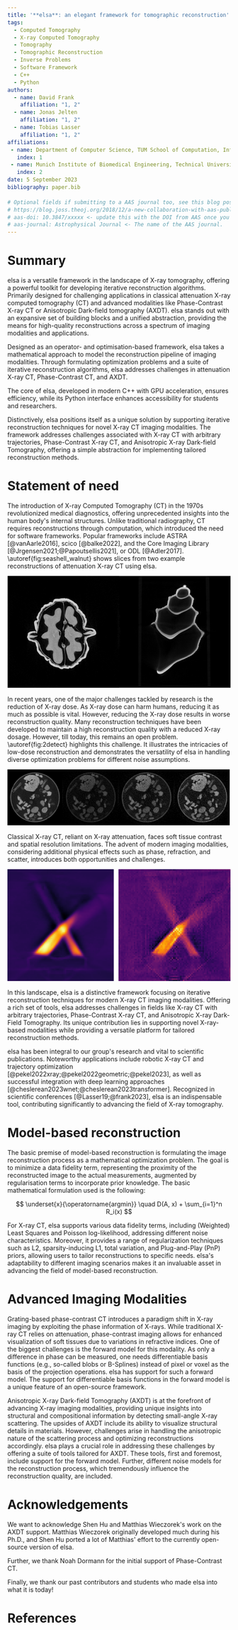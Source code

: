 ```yaml
---
title: '**elsa**: an elegant framework for tomographic reconstruction'
tags:
  - Computed Tomography
  - X-ray Computed Tomography
  - Tomography
  - Tomographic Reconstruction
  - Inverse Problems
  - Software Framework
  - C++
  - Python
authors:
  - name: David Frank
    affiliation: "1, 2"
  - name: Jonas Jelten
    affiliation: "1, 2"
  - name: Tobias Lasser
    affiliation: "1, 2"
affiliations:
 - name: Department of Computer Science, TUM School of Computation, Information and Technology, Technical University of Munich, Munich, Germany
   index: 1
 - name: Munich Institute of Biomedical Engineering, Technical University of Munich, Munich, Germany
   index: 2
date: 5 September 2023
bibliography: paper.bib

# Optional fields if submitting to a AAS journal too, see this blog post:
# https://blog.joss.theoj.org/2018/12/a-new-collaboration-with-aas-publishing
# aas-doi: 10.3847/xxxxx <- update this with the DOI from AAS once you know it.
# aas-journal: Astrophysical Journal <- The name of the AAS journal.
---
```


# Summary

elsa is a versatile framework in the landscape of X-ray tomography, offering a powerful toolkit for developing iterative reconstruction algorithms. Primarily designed for challenging applications in classical attenuation X-ray computed tomography (CT) and advanced modalities like Phase-Contrast X-ray CT or Anisotropic Dark-field tomography (AXDT). elsa stands out with an expansive set of building blocks and a unified abstraction, providing the means for high-quality reconstructions across a spectrum of imaging modalities and applications.

Designed as an operator- and optimisation-based framework, elsa takes a mathematical approach to model the reconstruction pipeline of imaging modalities. Through formulating optimization problems and a suite of iterative reconstruction algorithms, elsa addresses challenges in attenuation X-ray CT, Phase-Contrast CT, and AXDT.

The core of elsa, developed in modern C++ with GPU acceleration, ensures efficiency, while its Python interface enhances accessibility for students and researchers.

Distinctively, elsa positions itself as a unique solution by supporting iterative reconstruction techniques for novel X-ray CT imaging modalities. The framework addresses challenges associated with X-ray CT with arbitrary trajectories, Phase-Contrast X-ray CT, and Anisotropic X-ray Dark-field Tomography, offering a simple abstraction for implementing tailored reconstruction methods.

# Statement of need

The introduction of X-ray Computed Tomography (CT) in the 1970s revolutionized medical diagnostics, offering unprecedented insights into the human body's internal structures. Unlike traditional radiography, CT requires reconstructions through computation, which introduced the need for software frameworks. Popular frameworks include ASTRA [@vanAarle2016], scico [@balke2022], and the Core Imaging Library [@Jrgensen2021;@Papoutsellis2021], or ODL [@Adler2017]. \autoref{fig:seashell_walnut} shows slices from two example reconstructions of attenuation X-ray CT using elsa.

![Example reconstructions of two different attenuation X-ray CT datasets. Left: Axial center slice of the walnut dataset from @meaney2022. Right: Lateral center slice of the seashell dataset from @kamutta2022.\label{fig:seashell_walnut}](imgs/seashell_walnut.png)

In recent years, one of the major challenges tackled by research is the reduction of X-ray dose. As X-ray dose can harm humans, reducing it as much as possible is vital. However, reducing the X-ray dose results in worse reconstruction quality. Many reconstruction techniques have been developed to maintain a high reconstruction quality with a reduced X-ray dosage. However, till today, this remains an open problem. \autoref{fig:2detect} highlights this challenge. It illustrates the intricacies of low-dose reconstruction and demonstrates the versatility of elsa in handling diverse optimization problems for different noise assumptions.


![Reconstruction of slice 29 of the 2DeteCT dataset [@kiss2023] visualizing the difference between high-dose and different low-dose reconstructions. The leftmost image displays a reconstruction using high-dose data, while the subsequent three images represent reconstructions using low-dose measurements. The variations in low-dose reconstructions account for different noise assumptions: Gaussian, nonstationary Gaussian, and Poisson. \label{fig:2detect}](imgs/2detect.png)

Classical X-ray CT, reliant on X-ray attenuation, faces soft tissue contrast and spatial resolution limitations. The advent of modern imaging modalities, considering additional physical effects such as phase, refraction, and scatter, introduces both opportunities and challenges.

![TODO: Some image of AXDT\label{fig:axdt}](imgs/axdt.png)

In this landscape, elsa is a distinctive framework focusing on iterative reconstruction techniques for modern X-ray CT imaging modalities. Offering a rich set of tools, elsa addresses challenges in fields like X-ray CT with arbitrary trajectories, Phase-Contrast X-ray CT, and Anisotropic X-ray Dark-Field Tomography. Its unique contribution lies in supporting novel X-ray-based modalities while providing a versatile platform for tailored reconstruction methods.

elsa has been integral to our group's research and vital to scientific publications. Noteworthy applications include robotic X-ray CT and trajectory optimization [@pekel2022xray;@pekel2022geometric;@pekel2023], as well as successful integration with deep learning approaches [@cheslerean2023wnet;@cheslerean2023transformer]. Recognized in scientific conferences [@Lasser19;@frank2023], elsa is an indispensable tool, contributing significantly to advancing the field of X-ray tomography.


# Model-based reconstruction

The basic premise of model-based reconstruction is formulating the image reconstruction process as a mathematical optimization problem. The goal is to minimize a data fidelity term, representing the proximity of the reconstructed image to the actual measurements, augmented by regularisation terms to incorporate prior knowledge. The basic mathematical formulation used is the following:

$$ \underset{x}{\operatorname{argmin}} \quad D(A, x) + \sum_{i=1}^n R_i(x) $$


For X-ray CT, elsa supports various data fidelity terms, including (Weighted) Least Squares and Poisson log-likelihood, addressing different noise characteristics. Moreover, it provides a range of regularization techniques such as L2, sparsity-inducing L1, total variation, and Plug-and-Play (PnP) priors, allowing users to tailor reconstructions to specific needs. elsa's adaptability to different imaging scenarios makes it an invaluable asset in advancing the field of model-based reconstruction.

# Advanced Imaging Modalities

Grating-based phase-contrast CT introduces a paradigm shift in X-ray imaging by exploiting the phase information of X-rays. While traditional X-ray CT relies on attenuation, phase-contrast imaging allows for enhanced visualization of soft tissues due to variations in refractive indices. One of the biggest challenges is the forward model for this modality. As only a difference in phase can be measured, one needs differentiable basis functions (e.g., so-called blobs or B-Splines) instead of pixel or voxel as the basis of the projection operations. elsa has support for such a forward model. The support for differentiable basis functions in the forward model is a unique feature of an open-source framework.

Anisotropic X-ray Dark-field Tomography (AXDT) is at the forefront of advancing X-ray imaging modalities, providing unique insights into structural and compositional information by detecting small-angle X-ray scattering. The upsides of AXDT include its ability to visualize structural details in materials. However, challenges arise in handling the anisotropic nature of the scattering process and optimizing reconstructions accordingly. elsa plays a crucial role in addressing these challenges by offering a suite of tools tailored for AXDT. These tools, first and foremost, include support for the forward model. Further, different noise models for the reconstruction process, which tremendously influence the reconstruction quality, are included.

# Acknowledgements

We want to acknowledge Shen Hu and Matthias Wieczorek's work on the AXDT support. Matthias Wieczorek originally developed much during his Ph.D., and Shen Hu ported a lot of Matthias' effort to the currently open-source version of elsa.

Further, we thank Noah Dormann for the initial support of Phase-Contrast CT.

Finally, we thank our past contributors and students who made elsa into what it is today!

# References
